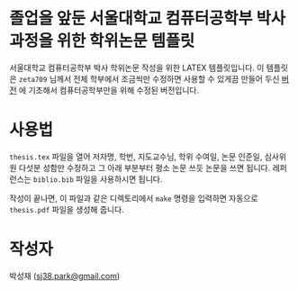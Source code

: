 졸업을 앞둔 서울대학교 컴퓨터공학부 박사과정을 위한 학위논문 템플릿
===================================================================

서울대학교 컴퓨터공학부 박사 학위논문 작성을 위한 LATEX 템플릿입니다.
이 템플릿은 `zeta709` 님께서 전체 학부에서 조금씩만 수정하면 사용할 수 있게끔
만들어 두신 [버전](https://github.com/zeta709/snuthesis) 에 기초해서
컴퓨터공학부만을 위해 수정된 버전입니다.


사용법
======

`thesis.tex` 파일을 열어 저자명, 학번, 지도교수님, 학위 수여일, 논문 인준일,
심사위원 다섯분 성함만 수정하고 그 아래 부분부터 평소 논문 쓰듯 논문을 쓰면
됩니다.
레퍼런스는 `biblio.bib` 파일을 사용하시면 됩니다.

작성이 끝나면, 이 파일과 같은 디렉토리에서 `make` 명령을 입력하면 자동으로
`thesis.pdf` 파일을 생성해 줍니다.


작성자
======

박성재 (sj38.park@gmail.com)

